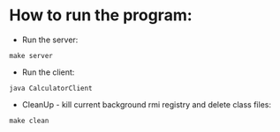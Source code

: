 # How to run the program: 

- Run the server: 

```
make server 
```

- Run the client: 

```
java CalculatorClient 
```

- CleanUp - kill current background rmi registry and delete class files: 

```
make clean 
```